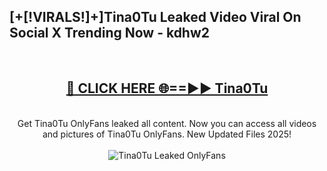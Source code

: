 <h2>[+[!VIRALS!]+]Tina0Tu Leaked Video Viral On Social X Trending Now - kdhw2</h2>
<br>
<div align="center">
<h2><a href="https://libra.edu.pl?Tina0Tu" rel="nofollow">🔴 CLICK HERE 🌐==►► Tina0Tu</a></h2>
<br>
Get Tina0Tu OnlyFans leaked all content. Now you can access all videos and pictures of Tina0Tu OnlyFans. New Updated Files 2025!
<br>
<br>
<a href="https://libra.edu.pl?Tina0Tu" rel="nofollow" data-target="animated-image.originalLink"><img src="https://i.ibb.co.com/WyWwxjT/player-gif2.gif" alt="Tina0Tu Leaked OnlyFans" style="max-width: 100%; display: inline-block;" data-target="animated-image.originalImage"></a>
</div>
<br>